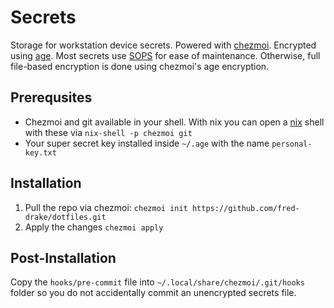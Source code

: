 # Secrets

Storage for workstation device secrets.  Powered with [chezmoi](https://github.com/twpayne/chezmoi).  Encrypted using [age](https://github.com/FiloSottile/age).  Most secrets use [SOPS](https://github.com/getsops/sops) for ease of maintenance.
Otherwise, full file-based encryption is done using chezmoi's age encryption.

## Prerequsites
- Chezmoi and git available in your shell.  With nix you can open a [nix](https://github.com/NixOS/nix) shell with these via `nix-shell -p chezmoi git`
- Your super secret key installed inside `~/.age` with the name `personal-key.txt`

## Installation
1. Pull the repo via chezmoi: `chezmoi init https://github.com/fred-drake/dotfiles.git`
2. Apply the changes `chezmoi apply`

## Post-Installation
Copy the `hooks/pre-commit` file into `~/.local/share/chezmoi/.git/hooks` folder so you do not accidentally commit an unencrypted secrets file.
